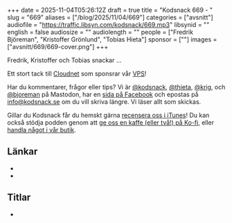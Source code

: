 +++
date = 2025-11-04T05:26:12Z
draft = true
title = "Kodsnack 669 - "
slug = "669"
aliases = ["/blog/2025/11/04/669"]
categories = ["avsnitt"]
audiofile = "https://traffic.libsyn.com/kodsnack/669.mp3"
libsynid = ""
english = false
audiosize = ""
audiolength = ""
people = ["Fredrik Björeman", "Kristoffer Grönlund", "Tobias Hieta"]
sponsor = [""]
images = ["avsnitt/669/669-cover.png"]
+++

Fredrik, Kristoffer och Tobias snackar …

Ett stort tack till [Cloudnet](https://www.cloudnet.se) som sponsrar vår [VPS](https://en.wikipedia.org/wiki/Virtual_private_server)!

Har du kommentarer, frågor eller tips? Vi är [@kodsnack](https://social.podsnack.se/@kodsnack), [@thieta](https://6510.nu/@thieta), [@krig](https://6510.nu/@krig), och [@bjoreman](https://toot.cafe/@bjoreman) på Mastodon, har en [sida på Facebook](https://www.facebook.com/) och epostas på [info@kodsnack.se](mailto:info@kodsnack.se) om du vill skriva längre. Vi läser allt som skickas.

Gillar du Kodsnack får du hemskt gärna [recensera oss i iTunes](https://itunes.apple.com/se/podcast/kodsnack/id561631498?l=en)! Du kan också stödja podden genom att <a href="https://ko-fi.com/kodsnack" rel="payment">ge oss en kaffe (eller två!) på Ko-fi</a>, eller [handla något i vår butik](https://shop.spreadshirt.se/kodsnack/).

## Länkar
* 
* 

## Titlar
* 